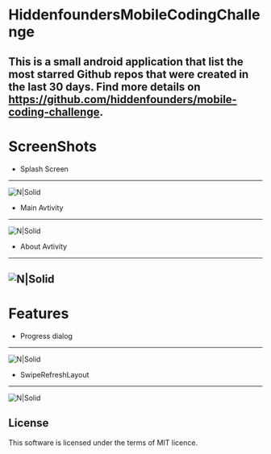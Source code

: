 # HiddenfoundersMobileCodingChallenge
This is a small android application that list the most starred Github repos that were created in the last 30 days.
Find more details on https://github.com/hiddenfounders/mobile-coding-challenge.
----------
# ScreenShots
- Splash Screen
---------
![N|Solid](https://github.com/AbdeladimSadiki/HiddenfoundersMobileCodingChallenge/blob/master/screenshots/splash.png?raw=true)
- Main Avtivity
---------
![N|Solid](https://github.com/AbdeladimSadiki/HiddenfoundersMobileCodingChallenge/blob/master/screenshots/main.png?raw=true)
- About Avtivity
--------
![N|Solid](https://github.com/AbdeladimSadiki/HiddenfoundersMobileCodingChallenge/blob/master/screenshots/about.png?raw=true)
--------
# Features
- Progress dialog
------
![N|Solid](https://github.com/AbdeladimSadiki/HiddenfoundersMobileCodingChallenge/blob/master/screenshots/progress.png?raw=true)

- SwipeRefreshLayout
------
![N|Solid](https://github.com/AbdeladimSadiki/HiddenfoundersMobileCodingChallenge/blob/master/screenshots/refresh.png?raw=true)

License
----

This software is licensed under the terms of MIT licence.
